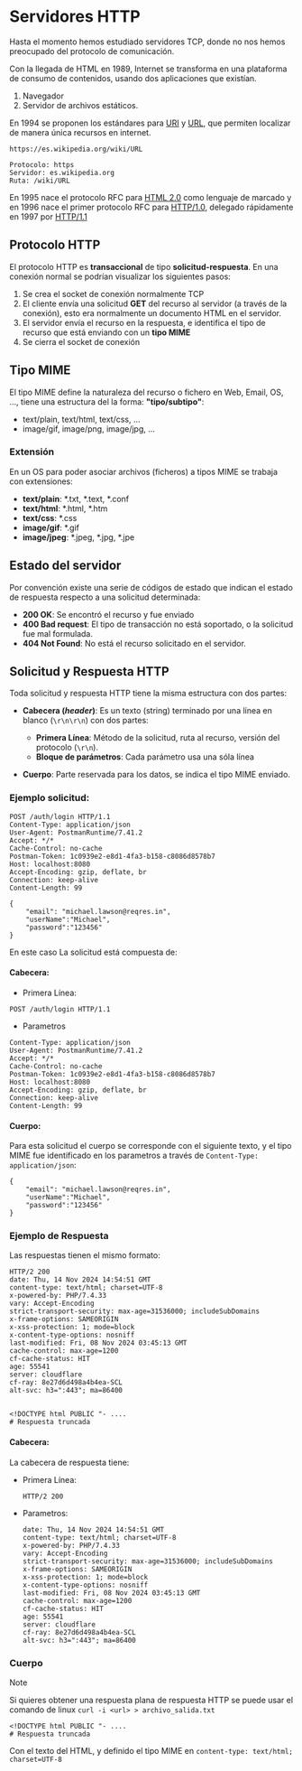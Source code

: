 # Servidores HTTP

Hasta el momento hemos estudiado servidores TCP, donde no nos hemos preocupado del protocolo de comunicación.

Con la llegada de HTML en 1989, Internet se transforma en una plataforma de consumo de contenidos, usando dos aplicaciones que existían.

1. Navegador
2. Servidor de archivos estáticos.

En 1994 se proponen los estándares para [URI][uri-historico] y [URL][url-historico], que permiten localizar de manera única recursos en internet.

```plain
https://es.wikipedia.org/wiki/URL

Protocolo: https
Servidor: es.wikipedia.org
Ruta: /wiki/URL
```

En 1995 nace el protocolo RFC para [HTML 2.0][html2.0] como lenguaje de marcado y en 1996 nace el primer protocolo RFC para [HTTP/1.0][http-1.0], delegado rápidamente en 1997 por [HTTP/1.1][http-1.1]

## Protocolo HTTP

El protocolo HTTP es **transaccional** de tipo **solicitud-respuesta**. En una conexión normal se podrían visualizar los siguientes pasos: 

1. Se crea el socket de conexión normalmente TCP
2. El cliente envía una solicitud **GET** del recurso al servidor (a través de la conexión), esto era normalmente un documento HTML en el servidor.
3. El servidor envía el recurso en la respuesta, e identifica el tipo de recurso que está enviando con un **tipo MIME**
4. Se cierra el socket de conexión

## Tipo MIME

El tipo MIME define la naturaleza del recurso o fichero en Web, Email, OS, ..., tiene una estructura del la forma: **"tipo/subtipo"**:

- text/plain, text/html, text/css, ...
- image/gif, image/png, image/jpg, ...

### Extensión

En un OS para poder asociar archivos (ficheros) a tipos MIME se trabaja con extensiones:

- **text/plain**: *.txt, *.text, *.conf
- **text/html**: *.html, *.htm
- **text/css**: *.css
- **image/gif**: *.gif
- **image/jpeg**: *.jpeg, *.jpg, *.jpe


## Estado del servidor

Por convención existe una serie de códigos de estado que indican el estado de respuesta respecto a una solicitud determinada: 

- **200 OK**: Se encontró el recurso y fue enviado
- **400 Bad request**: El tipo de transacción no está soportado, o la solicitud fue mal formulada.
- **404 Not Found**: No está el recurso solicitado en el servidor.

## Solicitud y Respuesta HTTP

Toda solicitud y respuesta HTTP tiene la misma estructura con dos partes: 

- **Cabecera (*header*)**: Es un texto (string) terminado por una línea en blanco (`\r\n\r\n`) con dos partes:
    
    - **Primera Línea**:  Método de la solicitud, ruta al recurso, versión del protocolo (`\r\n`).
    - **Bloque de parámetros**: Cada parámetro usa una sóla línea

- **Cuerpo**: Parte reservada para los datos, se indica el tipo MIME enviado.

### Ejemplo solicitud:

```text
POST /auth/login HTTP/1.1
Content-Type: application/json
User-Agent: PostmanRuntime/7.41.2
Accept: */*
Cache-Control: no-cache
Postman-Token: 1c0939e2-e8d1-4fa3-b158-c8086d8578b7
Host: localhost:8080
Accept-Encoding: gzip, deflate, br
Connection: keep-alive
Content-Length: 99

{
    "email": "michael.lawson@reqres.in",
    "userName":"Michael",
    "password":"123456"
} 
```

En este caso La solicitud está compuesta de:

#### Cabecera:

- Primera Línea:

```text
POST /auth/login HTTP/1.1
```

- Parametros

```text
Content-Type: application/json
User-Agent: PostmanRuntime/7.41.2
Accept: */*
Cache-Control: no-cache
Postman-Token: 1c0939e2-e8d1-4fa3-b158-c8086d8578b7
Host: localhost:8080
Accept-Encoding: gzip, deflate, br
Connection: keep-alive
Content-Length: 99
```

#### Cuerpo:

Para esta solicitud el cuerpo se corresponde con el siguiente texto, y el tipo MIME fue identificado en los parametros a través de  `Content-Type: application/json`:

```text
{
    "email": "michael.lawson@reqres.in",
    "userName":"Michael",
    "password":"123456"
} 
```

### Ejemplo de Respuesta

Las respuestas tienen el mismo formato:

```text
HTTP/2 200 
date: Thu, 14 Nov 2024 14:54:51 GMT
content-type: text/html; charset=UTF-8
x-powered-by: PHP/7.4.33
vary: Accept-Encoding
strict-transport-security: max-age=31536000; includeSubDomains
x-frame-options: SAMEORIGIN
x-xss-protection: 1; mode=block
x-content-type-options: nosniff
last-modified: Fri, 08 Nov 2024 03:45:13 GMT
cache-control: max-age=1200
cf-cache-status: HIT
age: 55541
server: cloudflare
cf-ray: 8e27d6d498a4b4ea-SCL
alt-svc: h3=":443"; ma=86400


<!DOCTYPE html PUBLIC "- ....
# Respuesta truncada
```

#### Cabecera:
La cabecera de respuesta tiene: 
 - Primera Línea: 

    ```text
    HTTP/2 200 
    ```

- Parametros:

    ```text
    date: Thu, 14 Nov 2024 14:54:51 GMT
    content-type: text/html; charset=UTF-8
    x-powered-by: PHP/7.4.33
    vary: Accept-Encoding
    strict-transport-security: max-age=31536000; includeSubDomains
    x-frame-options: SAMEORIGIN
    x-xss-protection: 1; mode=block
    x-content-type-options: nosniff
    last-modified: Fri, 08 Nov 2024 03:45:13 GMT
    cache-control: max-age=1200
    cf-cache-status: HIT
    age: 55541
    server: cloudflare
    cf-ray: 8e27d6d498a4b4ea-SCL
    alt-svc: h3=":443"; ma=86400
    ```

### Cuerpo

> [!NOTE]
> Si quieres obtener una respuesta plana de respuesta HTTP se puede usar el comando de linux `curl -i <url> > archivo_salida.txt`

```text
<!DOCTYPE html PUBLIC "- ....
# Respuesta truncada

```

Con el texto del HTML, y definido el tipo MIME en `content-type: text/html; charset=UTF-8`

[url-historico]: https://datatracker.ietf.org/doc/rfc1738/

[uri-historico]: https://datatracker.ietf.org/doc/rfc1630/
[html2.0]: https://datatracker.ietf.org/doc/rfc1866/
[http-1.0]: https://datatracker.ietf.org/doc/rfc1945/
[http-1.1]: https://datatracker.ietf.org/doc/rfc2068/

